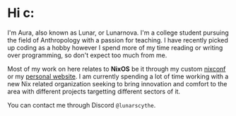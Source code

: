 # Hi c:

I'm Aura, also known as Lunar, or Lunarnova. I'm a college student pursuing the field of Anthropology with a passion for teaching. I have recently picked up coding as a hobby however I spend more of my time reading or writing over programming, so don't expect too much from me. 

Most of my work on here relates to **NixOS** be it through my custom [nixconf](https://github.com/Lunarnovaa/nixconf) or my [personal website](https://aurabora.org). I am currently spending a lot of time working with a new Nix related organization seeking to bring innovation and comfort to the area with different projects targetting different sectors of it.

You can contact me through Discord `@lunarscythe`.
